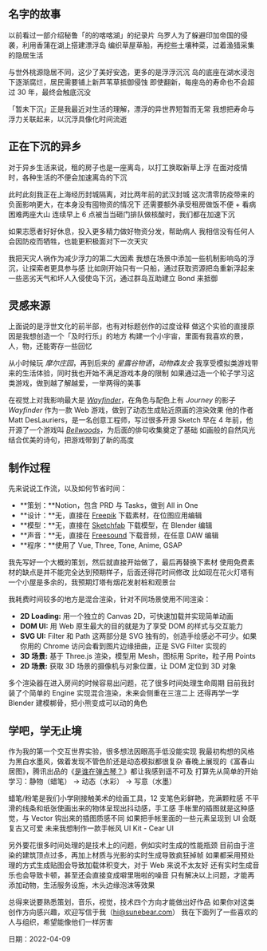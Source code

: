 ## 名字的故事

以前看过一部介绍秘鲁「的的喀喀湖」的纪录片
乌罗人为了躲避印加帝国的侵袭，利用香蒲在湖上搭建漂浮岛
编织草屋草船，再挖些土壤种菜，过着渔猎采集的隐居生活

<figure-image
  caption="的的喀喀湖漂浮岛"
  ratio="312/200"
  src="/content-images/tsi-the-origin/per_laketiticaca_uros_shutterstock-3-1024x0-c-center.png"
/>

与世外桃源隐居不同，这少了美好安逸，更多的是浮浮沉沉
岛的底座在湖水浸泡下逐渐腐烂，居民需要铺上新芦苇草抵御侵蚀
即使翻新，每座岛的寿命也不会超过 30 年，最终会触底沉没

「暂未下沉」正是我最近对生活的理解，漂浮的异世界短暂而无常
我想把寿命与浮力关联起来，以沉浮具像化时间流逝

## 正在下沉的异乡

对于异乡生活来说，租的房子也是一座离岛，以打工换取新草上浮
在面对疫情时，各种生活的不便会加速离岛的下沉

此时此刻我正在上海经历封城隔离，对比两年前的武汉封城
这次清零防疫带来的负面影响更大，在本身没有囤物资的情况下
还需要额外承受租房做饭不便 + 看病困难两座大山
连续早上 6 点被当当砸门排队做核酸时，我们都在加速下沉

<figure-image
  caption="我们来帮你 · 上海抗疫互助截图"
  ratio="1252/1356"
  href="http://139.198.183.93/help/"
  src="/content-images/tsi-the-origin/shanghai-seek-help-screenshot.png"
/>

如果志愿者好好休息，投入更多精力做好物资分发，帮助病人
我相信没有任何人会因防疫而牺牲，也能更积极面对下一次天灾

我把天灾人祸作为减少浮力的第二大因素
我想在场景中添加一些机制影响岛的浮沉，让探索者更具参与感
比如刚开始只有一只船，通过获取资源把岛重新浮起来
一些恶劣天气和坏人入侵使岛下沉，通过群岛互助建立 Bond 来抵御

## 灵感来源

上面说的是浮世文化的前半部，也有对标题创作的过度诠释
做这个实验的直接原因是我想创造一个「及时行乐」的地方
构建一个小宇宙，里面有我喜欢的景，人，物，还能寄存一些回忆

从小时候玩 *摩尔庄园*，再到后来的 *星露谷物语*，*动物森友会*
我享受模拟类游戏带来的生活体验，同时我也开始不满足游戏本身的限制
如果通过造一个轮子学习这类游戏，做到越了解越爱，一举两得的美事

在视觉上对我影响最大是 [*Wayfinder*](https://www.nfb.ca/interactive/wayfinder/)，在角色与配色上有 *Journey* 的影子
*Wayfinder* 作为一款 Web 游戏，做到了动态生成贴近原画的渲染效果
他的作者 Matt DesLauriers，是一名创意工程师，写过很多开源 Sketch
早在 4 年前，他开源了一个游戏叫 [*Bellwoods*](https://github.com/mattdesl/bellwoods)，为后面的俳句收集奠定了基础
如画般的自然风光结合优美的诗句，把游戏带到了新的高度

<figure-image
  caption="Wayfinder 概念设计"
  href="https://www.nfb.ca/interactive/wayfinder/"
  ratio="16/9"
  src="/content-images/tsi-the-origin/wayfinder-key-art_1440x810.jpg"
/>

## 制作过程

先来说说工作流，以及如何节省时间：

- **策划：**Notion，包含 PRD 与 Tasks，做到 All in One
- **设计：**无，直接在 [Freepik](https://www.freepik.com/) 下载素材，在位图应用编辑
- **模型：**无，直接在 [Sketchfab](https://sketchfab.com) 下载模型，在 Blender 编辑
- **声音：**无，直接在 [Freesound](https://freesound.org) 下载音频，在任意 DAW 编辑
- **程序：**使用了 Vue, Three, Tone, Anime, GSAP

我先写好一个大概的策划，然后就直接开始做了，最后再替换下素材
使用免费素材的缺点是并不能完全达到预期样子，后面还得花时间修改
比如现在花火灯塔有一个小屋是多余的，我预期灯塔有烟花发射桩和观景台
<!-- 计划后面找专业的人帮忙做画一下贴图和模型 -->

<figure-image
  caption="缺乏特色的花火灯塔"
  ratio="1000/692"
  src="/content-images/tsi-the-origin/spark-wish-beacon-screenshot.png"
/>

我耗费时间较多的地方是混合渲染，针对不同场景使用不同渲染：

- **2D Loading:** 用一个独立的 Canvas 2D，可快速加载并实现简单动画
- **DOM UI:** 用 Web 原生最大的目的就是为了享受 DOM 的样式与交互能力
- **SVG UI:** Filter 和 Path 这两部分是 SVG 独有的，创造手绘感必不可少。如果你用的 Chrome 访问会看到图片边缘扭曲，正是 SVG Filter 实现的
- **3D 场景:** 基于 Three.js 渲染，模型用 Mesh，图标用 Sprite，粒子用 Points
- **2D 场景:** 获取 3D 场景的摄像机与对象位置，让 DOM 定位到 3D 对象

多个渲染器在进入房间的时候容易出问题，花了很多时间处理生命周期
目前我封装了个简单的 Engine 实现混合渲染，未来会侧重在三渲二上
还得再学一学 Blender 建模梆骨，把小熊变成可以动的角色

<figure-image
  caption="朋友送的小熊划水手办"
  ratio="1000/760"
  src="/content-images/tsi-the-origin/bear-boating-model-from-friend.jpg"
/>

## 学吧，学无止境

作为我的第一个交互世界实验，很多想法因眼高手低没能实现
我最初构想的风格为黑白水墨风，做着发现不管色阶还是动态模拟都很复杂
春晚上展现的《富春山居图》，腾讯出品的《[是谁在弹古琴？](https://pvp.qq.com/act/6749/a20210927pf/index.html)》都让我感到遥不可及
打算先从简单的开始学习：静物（蜡笔） → 动态（水彩） → 写意（水墨）

蜡笔/粉笔是我们小学刚接触美术的绘画工具，12 支笔色彩鲜艳，充满颗粒感
不平滑的线条和纸张使画出来的物体呈现出抖动感，手工感
手帐里的插图就是这种感觉，与 Vector 钩出来的插图质感不同
如果把手帐里面的一些元素呈现到 UI 会既复古又可爱
未来我想制作一款手帐风 UI Kit - Cear UI

另外要花很多时间处理的是技术上的问题，例如实时生成的性能瓶颈
目前由于渲染的建筑顶点过多，再加上材质与光影的实时生成导致疯狂掉帧
如果都采用预处理的方式生成贴图会导致加载体积变大，对于 Web 来说不太友好
还有实时生成音乐也会导致卡顿，甚至还会直接变成噼里啪啦的噪音
只有解决以上问题，才能再添加动物，生活服务设施，木头边缘泡沫等效果

总得来说要熟悉策划，音乐，视觉，技术四个方向才能做出好作品
如果你对这类创作方向感兴趣，欢迎写信于我（hi@sunebear.com）
我在下面列了一些喜欢的人与组织，希望能像他们一样厉害

<span class="text-meta">日期：2022-04-09</span>
